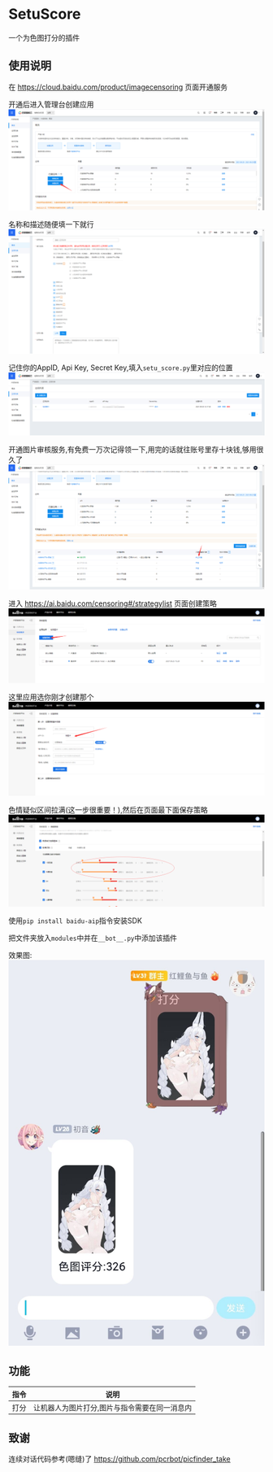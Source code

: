 # SetuScore
一个为色图打分的插件

## 使用说明

在 https://cloud.baidu.com/product/imagecensoring 页面开通服务

开通后进入管理台创建应用
![img](./img/img1.png)

名称和描述随便填一下就行
![img](./img/img2.png)

记住你的AppID, Api Key, Secret Key,填入`setu_score.py`里对应的位置
![img](./img/img3.png)

开通图片审核服务,有免费一万次记得领一下,用完的话就往账号里存十块钱,够用很久了
![img](./img/img7.png)

进入 https://ai.baidu.com/censoring#/strategylist 页面创建策略
![img](./img/img4.png)

这里应用选你刚才创建那个
![img](./img/img5.png)

色情疑似区间拉满(这一步很重要！),然后在页面最下面保存策略
![img](./img/img6.png)


使用`pip install baidu-aip`指令安装SDK

把文件夹放入`modules`中并在`__bot__.py`中添加该插件

效果图:
![img](./img/img9.jpg)

## 功能
|指令|说明|
|-----|-----|
|打分|让机器人为图片打分,图片与指令需要在同一消息内|

## 致谢
连续对话代码参考(嗯缝)了 https://github.com/pcrbot/picfinder_take